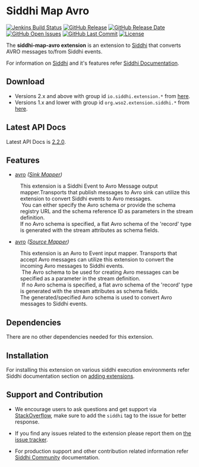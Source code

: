 Siddhi Map Avro
===================

  [![Jenkins Build Status](https://wso2.org/jenkins/job/siddhi/job/siddhi-map-avro/badge/icon)](https://wso2.org/jenkins/job/siddhi/job/siddhi-map-avro/)
  [![GitHub Release](https://img.shields.io/github/release/siddhi-io/siddhi-map-avro.svg)](https://github.com/siddhi-io/siddhi-map-avro/releases)
  [![GitHub Release Date](https://img.shields.io/github/release-date/siddhi-io/siddhi-map-avro.svg)](https://github.com/siddhi-io/siddhi-map-avro/releases)
  [![GitHub Open Issues](https://img.shields.io/github/issues-raw/siddhi-io/siddhi-map-avro.svg)](https://github.com/siddhi-io/siddhi-map-avro/issues)
  [![GitHub Last Commit](https://img.shields.io/github/last-commit/siddhi-io/siddhi-map-avro.svg)](https://github.com/siddhi-io/siddhi-map-avro/commits/master)
  [![License](https://img.shields.io/badge/License-Apache%202.0-blue.svg)](https://opensource.org/licenses/Apache-2.0)

The **siddhi-map-avro extension** is an extension to <a target="_blank" href="https://wso2.github.io/siddhi">Siddhi</a> that converts AVRO messages to/from Siddhi events.

For information on <a target="_blank" href="https://siddhi.io/">Siddhi</a> and it's features refer <a target="_blank" href="https://siddhi.io/redirect/docs.html">Siddhi Documentation</a>. 

## Download

* Versions 2.x and above with group id `io.siddhi.extension.*` from <a target="_blank" href="https://mvnrepository.com/artifact/io.siddhi.extension.map.avro/siddhi-map-avro/">here</a>.
* Versions 1.x and lower with group id `org.wso2.extension.siddhi.*` from <a target="_blank" href="https://mvnrepository.com/artifact/org.wso2.extension.siddhi.map.avro/siddhi-map-avro">here</a>.

## Latest API Docs 

Latest API Docs is <a target="_blank" href="https://siddhi-io.github.io/siddhi-map-avro/api/2.2.0">2.2.0</a>.

## Features

* <a target="_blank" href="https://siddhi-io.github.io/siddhi-map-avro/api/2.2.0/#avro-sink-mapper">avro</a> *(<a target="_blank" href="http://siddhi.io/en/v5.1/docs/query-guide/#sink-mapper">Sink Mapper</a>)*<br> <div style="padding-left: 1em;"><p><p style="word-wrap: break-word;margin: 0;">This extension is a Siddhi Event to Avro Message output mapper.Transports that publish  messages to Avro sink can utilize this extension to convert Siddhi events to Avro messages.<br>&nbsp;You can either specify the Avro schema or provide the schema registry URL and the schema reference ID as parameters in the stream definition.<br>If no Avro schema is specified, a flat Avro schema of the 'record' type is generated with the stream attributes as schema fields.</p></p></div>
* <a target="_blank" href="https://siddhi-io.github.io/siddhi-map-avro/api/2.2.0/#avro-source-mapper">avro</a> *(<a target="_blank" href="http://siddhi.io/en/v5.1/docs/query-guide/#source-mapper">Source Mapper</a>)*<br> <div style="padding-left: 1em;"><p><p style="word-wrap: break-word;margin: 0;">This extension is an Avro to Event input mapper. Transports that accept Avro messages can utilize this extension to convert the incoming Avro messages to Siddhi events.<br>&nbsp;The Avro schema to be used for creating Avro messages can be specified as a parameter in the stream definition.<br>&nbsp;If no Avro schema is specified, a flat avro schema of the 'record' type is generated with the stream attributes as schema fields.<br>The generated/specified Avro schema is used to convert Avro messages to Siddhi events.</p></p></div>

## Dependencies 

There are no other dependencies needed for this extension. 

## Installation

For installing this extension on various siddhi execution environments refer Siddhi documentation section on <a target="_blank" href="https://siddhi.io/redirect/add-extensions.html">adding extensions</a>.

## Support and Contribution

* We encourage users to ask questions and get support via <a target="_blank" href="https://stackoverflow.com/questions/tagged/siddhi">StackOverflow</a>, make sure to add the `siddhi` tag to the issue for better response.

* If you find any issues related to the extension please report them on <a target="_blank" href="https://github.com/siddhi-io/siddhi-execution-string/issues">the issue tracker</a>.

* For production support and other contribution related information refer <a target="_blank" href="https://siddhi.io/community/">Siddhi Community</a> documentation.

